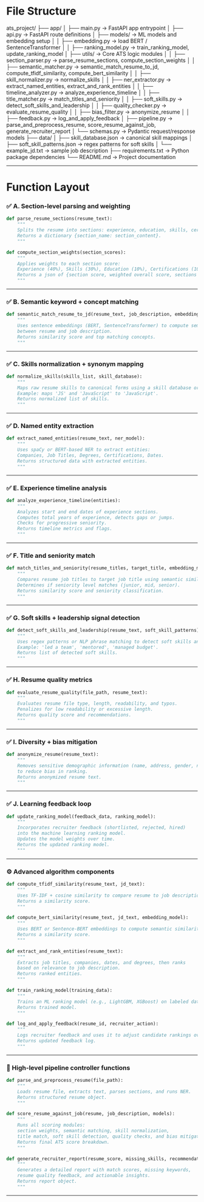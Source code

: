 # File Structure

ats_project/
├── app/
│   ├── main.py                  → FastAPI app entrypoint
│   ├── api.py                   → FastAPI route definitions
│   ├── models/                  → ML models and embedding setup
│   │   ├── embedding.py         → load BERT / SentenceTransformer
│   │   ├── ranking_model.py     → train_ranking_model, update_ranking_model
│   ├── utils/                   → Core ATS logic modules
│   │   ├── section_parser.py    → parse_resume_sections, compute_section_weights
│   │   ├── semantic_matcher.py  → semantic_match_resume_to_jd, compute_tfidf_similarity, compute_bert_similarity
│   │   ├── skill_normalizer.py  → normalize_skills
│   │   ├── ner_extractor.py     → extract_named_entities, extract_and_rank_entities
│   │   ├── timeline_analyzer.py → analyze_experience_timeline
│   │   ├── title_matcher.py     → match_titles_and_seniority
│   │   ├── soft_skills.py       → detect_soft_skills_and_leadership
│   │   ├── quality_checker.py   → evaluate_resume_quality
│   │   ├── bias_filter.py       → anonymize_resume
│   │   ├── feedback.py          → log_and_apply_feedback
│   ├── pipeline.py              → parse_and_preprocess_resume, score_resume_against_job, generate_recruiter_report
│   └── schemas.py               → Pydantic request/response models
├── data/
│   ├── skill_database.json      → canonical skill mappings
│   ├── soft_skill_patterns.json → regex patterns for soft skills
│   └── example_jd.txt           → sample job description
├── requirements.txt             → Python package dependencies
└── README.md                    → Project documentation



* * *

# Function Layout


### ✅ A. Section-level parsing and weighting

```python
def parse_resume_sections(resume_text):
    """
    Splits the resume into sections: experience, education, skills, certifications, projects.
    Returns a dictionary {section_name: section_content}.
    """

def compute_section_weights(section_scores):
    """
    Applies weights to each section score:
    Experience (40%), Skills (30%), Education (10%), Certifications (10%), Soft Skills (10%).
    Returns a json of {section score, weighted overall score, sections present, sections not present}.
    """
```

* * *

### ✅ B. Semantic keyword + concept matching

```python
def semantic_match_resume_to_jd(resume_text, job_description, embedding_model):
    """
    Uses sentence embeddings (BERT, SentenceTransformer) to compute semantic similarity
    between resume and job description.
    Returns similarity score and top matching concepts.
    """
```

* * *

### ✅ C. Skills normalization + synonym mapping

```python
def normalize_skills(skills_list, skill_database):
    """
    Maps raw resume skills to canonical forms using a skill database or synonym map.
    Example: maps 'JS' and 'JavaScript' to 'JavaScript'.
    Returns normalized list of skills.
    """
```

* * *

### ✅ D. Named entity extraction

```python
def extract_named_entities(resume_text, ner_model):
    """
    Uses spaCy or BERT-based NER to extract entities:
    Companies, Job Titles, Degrees, Certifications, Dates.
    Returns structured data with extracted entities.
    """
```

* * *

### ✅ E. Experience timeline analysis

```python
def analyze_experience_timeline(entities):
    """
    Analyzes start and end dates of experience sections.
    Computes total years of experience, detects gaps or jumps.
    Checks for progressive seniority.
    Returns timeline metrics and flags.
    """
```

* * *

### ✅ F. Title and seniority match

```python
def match_titles_and_seniority(resume_titles, target_title, embedding_model):
    """
    Compares resume job titles to target job title using semantic similarity.
    Determines if seniority level matches (junior, mid, senior).
    Returns similarity score and seniority classification.
    """
```

* * *

### ✅ G. Soft skills + leadership signal detection

```python
def detect_soft_skills_and_leadership(resume_text, soft_skill_patterns):
    """
    Uses regex patterns or NLP phrase matching to detect soft skills and leadership signals.
    Example: 'led a team', 'mentored', 'managed budget'.
    Returns list of detected soft skills.
    """
```

* * *

### ✅ H. Resume quality metrics

```python
def evaluate_resume_quality(file_path, resume_text):
    """
    Evaluates resume file type, length, readability, and typos.
    Penalizes for low readability or excessive length.
    Returns quality score and recommendations.
    """
```

* * *

### ✅ I. Diversity + bias mitigation

```python
def anonymize_resume(resume_text):
    """
    Removes sensitive demographic information (name, address, gender, nationality)
    to reduce bias in ranking.
    Returns anonymized resume text.
    """
```

* * *

### ✅ J. Learning feedback loop

```python
def update_ranking_model(feedback_data, ranking_model):
    """
    Incorporates recruiter feedback (shortlisted, rejected, hired)
    into the machine learning ranking model.
    Updates the model weights over time.
    Returns the updated ranking model.
    """
```

* * *

### ⚙ Advanced algorithm components

```python
def compute_tfidf_similarity(resume_text, jd_text):
    """
    Uses TF-IDF + cosine similarity to compare resume to job description.
    Returns a similarity score.
    """

def compute_bert_similarity(resume_text, jd_text, embedding_model):
    """
    Uses BERT or Sentence-BERT embeddings to compute semantic similarity.
    Returns a similarity score.
    """

def extract_and_rank_entities(resume_text):
    """
    Extracts job titles, companies, dates, and degrees, then ranks
    based on relevance to job description.
    Returns ranked entities.
    """

def train_ranking_model(training_data):
    """
    Trains an ML ranking model (e.g., LightGBM, XGBoost) on labeled data.
    Returns trained model.
    """

def log_and_apply_feedback(resume_id, recruiter_action):
    """
    Logs recruiter feedback and uses it to adjust candidate rankings over time.
    Returns updated feedback log.
    """
```

* * *

### 📂 High-level pipeline controller functions

```python
def parse_and_preprocess_resume(file_path):
    """
    Loads resume file, extracts text, parses sections, and runs NER.
    Returns structured resume object.
    """

def score_resume_against_job(resume, job_description, models):
    """
    Runs all scoring modules:
    section weights, semantic matching, skill normalization,
    title match, soft skill detection, quality checks, and bias mitigation.
    Returns final ATS score breakdown.
    """

def generate_recruiter_report(resume_score, missing_skills, recommendations):
    """
    Generates a detailed report with match scores, missing keywords,
    resume quality feedback, and actionable insights.
    Returns report object.
    """
```

* * *


